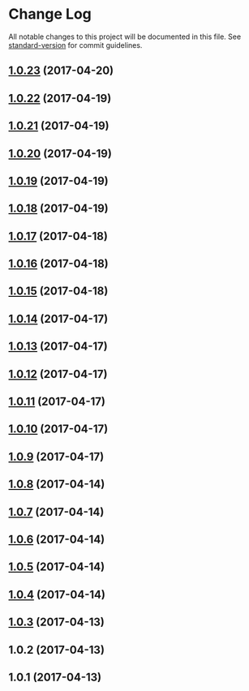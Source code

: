 # Change Log

All notable changes to this project will be documented in this file.
See [standard-version](https://github.com/conventional-changelog/standard-version) for commit guidelines.

<a name="1.0.23"></a>
## [1.0.23](https://github.com/dadviegas/melpack/compare/melpack-html-middleware@1.0.3...melpack-html-middleware@1.0.23) (2017-04-20)




<a name="1.0.22"></a>
## [1.0.22](https://github.com/dadviegas/melpack/compare/melpack-html-middleware@1.0.3...melpack-html-middleware@1.0.22) (2017-04-19)




<a name="1.0.21"></a>
## [1.0.21](https://github.com/dadviegas/melpack/compare/melpack-html-middleware@1.0.3...melpack-html-middleware@1.0.21) (2017-04-19)




<a name="1.0.20"></a>
## [1.0.20](https://github.com/dadviegas/melpack/compare/melpack-html-middleware@1.0.3...melpack-html-middleware@1.0.20) (2017-04-19)




<a name="1.0.19"></a>
## [1.0.19](https://github.com/dadviegas/melpack/compare/melpack-html-middleware@1.0.3...melpack-html-middleware@1.0.19) (2017-04-19)




<a name="1.0.18"></a>
## [1.0.18](https://github.com/dadviegas/melpack/compare/melpack-html-middleware@1.0.3...melpack-html-middleware@1.0.18) (2017-04-19)




<a name="1.0.17"></a>
## [1.0.17](https://github.com/dadviegas/melpack/compare/melpack-html-middleware@1.0.3...melpack-html-middleware@1.0.17) (2017-04-18)




<a name="1.0.16"></a>
## [1.0.16](https://github.com/dadviegas/melpack/compare/melpack-html-middleware@1.0.3...melpack-html-middleware@1.0.16) (2017-04-18)




<a name="1.0.15"></a>
## [1.0.15](https://github.com/dadviegas/melpack/compare/melpack-html-middleware@1.0.3...melpack-html-middleware@1.0.15) (2017-04-18)




<a name="1.0.14"></a>
## [1.0.14](https://github.com/dadviegas/melpack/compare/melpack-html-middleware@1.0.3...melpack-html-middleware@1.0.14) (2017-04-17)

<a name="1.0.13"></a>
## [1.0.13](https://github.com/dadviegas/melpack/compare/melpack-html-middleware@1.0.3...melpack-html-middleware@1.0.13) (2017-04-17)

<a name="1.0.12"></a>
## [1.0.12](https://github.com/dadviegas/melpack/compare/melpack-html-middleware@1.0.3...melpack-html-middleware@1.0.12) (2017-04-17)

<a name="1.0.11"></a>
## [1.0.11](https://github.com/dadviegas/melpack/compare/melpack-html-middleware@1.0.9...melpack-html-middleware@1.0.11) (2017-04-17)

<a name="1.0.10"></a>
## [1.0.10](https://github.com/dadviegas/melpack/compare/melpack-html-middleware@1.0.9...melpack-html-middleware@1.0.10) (2017-04-17)

<a name="1.0.9"></a>
## [1.0.9](https://github.com/dadviegas/melpack/compare/melpack-html-middleware@1.0.8...melpack-html-middleware@1.0.9) (2017-04-17)

<a name="1.0.8"></a>
## [1.0.8](https://github.com/dadviegas/melpack/compare/melpack-html-middleware@1.0.7...melpack-html-middleware@1.0.8) (2017-04-14)

<a name="1.0.7"></a>
## [1.0.7](https://github.com/dadviegas/melpack/compare/melpack-html-middleware@1.0.4...melpack-html-middleware@1.0.7) (2017-04-14)

<a name="1.0.6"></a>
## [1.0.6](https://github.com/dadviegas/melpack/compare/melpack-html-middleware@1.0.4...melpack-html-middleware@1.0.6) (2017-04-14)

<a name="1.0.5"></a>
## [1.0.5](https://github.com/dadviegas/melpack/compare/melpack-html-middleware@1.0.4...melpack-html-middleware@1.0.5) (2017-04-14)

<a name="1.0.4"></a>
## [1.0.4](https://github.com/dadviegas/melpack/compare/melpack-html-middleware@1.0.3...melpack-html-middleware@1.0.4) (2017-04-14)

<a name="1.0.3"></a>
## [1.0.3](https://github.com/dadviegas/melpack/compare/melpack-html-middleware@1.0.2...melpack-html-middleware@1.0.3) (2017-04-13)

<a name="1.0.2"></a>
## 1.0.2 (2017-04-13)

<a name="1.0.1"></a>
## 1.0.1 (2017-04-13)
